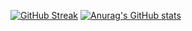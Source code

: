 [![GitHub Streak](https://streak-stats.demolab.com/?user=dylanhan99&show_icons=true&theme=synthwave)](https://git.io/streak-stats)
[![Anurag's GitHub stats](https://github-readme-stats.vercel.app/api?username=dylanhan99&show_icons=true&theme=synthwave)](https://github.com/anuraghazra/github-readme-stats)
